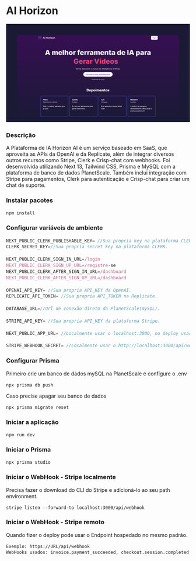 # AI Horizon
![Cap](https://raw.githubusercontent.com/PedroLMaia/Portfolio/main/public/ai-horizon.png)

### Descrição
A Plataforma de IA Horizon AI é um serviço baseado em SaaS, que aproveita as APIs da OpenAI e da Replicate, além de integrar diversos outros recursos como Stripe, Clerk e Crisp-chat com webhooks. Foi desenvolvida utilizando Next 13, Tailwind CSS, Prisma e MySQL com a plataforma de banco de dados PlanetScale. Também inclui integração com Stripe para pagamentos, Clerk para autenticação e Crisp-chat para criar um chat de suporte.

### Instalar pacotes

```shell
npm install
```

### Configurar variáveis ​​de ambiente

```js
NEXT_PUBLIC_CLERK_PUBLISHABLE_KEY= //Sua propria key na plataforma CLERK.
CLERK_SECRET_KEY=//Sua propria secret key na plataforma CLERK.

NEXT_PUBLIC_CLERK_SIGN_IN_URL=/login
NEXT_PUBLIC_CLERK_SIGN_UP_URL=/registre-se
NEXT_PUBLIC_CLERK_AFTER_SIGN_IN_URL=/dashboard
NEXT_PUBLIC_CLERK_AFTER_SIGN_UP_URL=/dashboard

OPENAI_API_KEY= //Sua propria API_KEY da OpenAI.
REPLICATE_API_TOKEN= //Sua propria API_TOKEN na Replicate.

DATABASE_URL=//Url de conexão direto da PlanetScale(mySQL).

STRIPE_API_KEY= //Sua propria API_KEY da plataforma Stripe.

NEXT_PUBLIC_APP_URL= //Localmente usar o localhost:3000, no deploy usar a url de domínio.

STRIPE_WEBHOOK_SECRET= //Localmente usar o http://localhost:3000/api/webhook, no deploy usar a url de domínio, exemplo: https://url/api/webhook.
```
### Configurar Prisma

Primeiro crie um banco de dados mySQL na PlanetScale e configure o .env

```shell
npx prisma db push
```
Caso precise apagar seu banco de dados
```shell
npx prisma migrate reset
```
### Iniciar a aplicação
```shell
npm run dev
```
### Iniciar o Prisma
```shell
npx prisma studio
```

### Iniciar o WebHook - Stripe localmente
Precisa fazer o download do CLI do Stripe e adicioná-lo ao seu path environment.
```shell
stripe listen --forward-to localhost:3000/api/webhook
```
### Iniciar o WebHook - Stripe remoto
Quando fizer o deploy pode usar o Endpoint hospedado no mesmo padrão.
```shell
Exemplo: https://URL/api/webhook
WebHooks usados: invoice.payment_succeeded, checkout.session.completed
```